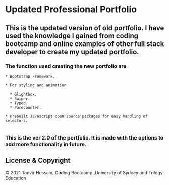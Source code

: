 # Updated Professional Portfolio

## This is the updated version of old portfolio. I have used the knowledge I gained from coding bootcamp and online examples of other full stack developer to create my updated portfolio.  

### The function used creating the new portfolio are

```
* Bootstrap Framework.  

* For styling and animation  

  * Glightbox.
  * Swiper.
  * Typed.
  * Purecounter.  

* Prebuilt Javascript open source packages for easy handling of selectors.


```  
### This is the ver 2.0 of the portfolio. It is made with the options to add more functionality in future.  

  
  
## License & Copyright  
&copy; 2021 Tanvir Hossain, Coding Bootcamp ,University of Sydney and Trilogy Education




  

